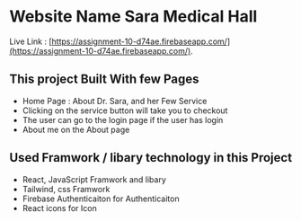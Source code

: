 # Website Name Sara Medical Hall

Live Link :  [https://assignment-10-d74ae.firebaseapp.com/](https://assignment-10-d74ae.firebaseapp.com/).

## This project Built With few Pages
- Home Page : About Dr. Sara, and her Few Service
- Clicking on the service button will take you to checkout
- The user can go to the login page if the user has login
- About me on the About page

## Used Framwork / libary technology in this Project
- React, JavaScript Framwork and libary
- Tailwind, css Framwork
- Firebase Authenticaiton for Authenticaiton
- React icons for Icon







